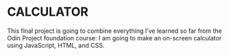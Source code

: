 # CALCULATOR
This final project is going to combine everything I’ve learned so far from the Odin Project foundation course: I am going to make an on-screen calculator using JavaScript, HTML, and CSS.